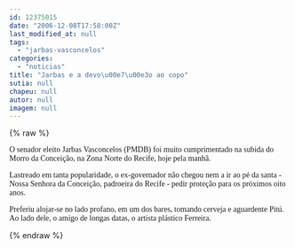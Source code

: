 ```yaml
---
id: 12375015
date: "2006-12-08T17:58:00Z"
last_modified_at: null
tags:
  - "jarbas-vasconcelos"
categories:
  - "noticias"
title: "Jarbas e a devo\u00e7\u00e3o ao copo"
sutia: null
chapeu: null
autor: null
imagem: null
---
```

{% raw %}
<p><P><FONT face=Verdana>O senador eleito Jarbas Vasconcelos (PMDB) foi muito cumprimentado na subida do Morro da Conceição, na Zona Norte do Recife, hoje pela manhã. </FONT></P></p>
<p><P><FONT face=Verdana>Lastreado em tanta popularidade, o ex-governador não chegou nem a ir ao pé da santa - Nossa Senhora da Conceição, padroeira do Recife -&nbsp;pedir proteção para os próximos oito anos. </FONT></P></p>
<p><P><FONT face=Verdana>Preferiu alojar-se no lado profano, em um dos bares, tomando cerveja e aguardente Pitú. Ao lado dele, o amigo de longas datas, o artista plástico Ferreira.</FONT></P> </p>
{% endraw %}